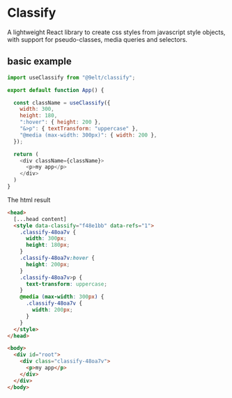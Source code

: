# Classify

A lightweight React library to create css styles from javascript style objects, with support for pseudo-classes, media queries and selectors.

## basic example

```javascript
import useClassify from "@9elt/classify";

export default function App() {

  const className = useClassify({
    width: 300,
    height: 180,
    ":hover": { height: 200 },
    "&>p": { textTransform: "uppercase" },
    "@media (max-width: 300px)": { width: 200 },
  });

  return (
    <div className={className}>
      <p>my app</p>
    </div>
  )
}
```

The html result

```html
<head>
  [...head content]
  <style data-classify="f48e1bb" data-refs="1">
    .classify-48oa7v {
      width: 300px;
      height: 180px;
    }
    .classify-48oa7v:hover {
      height: 200px;
    }
    .classify-48oa7v>p {
      text-transform: uppercase;
    }
    @media (max-width: 300px) {
      .classify-48oa7v {
        width: 200px;
      }
    }
  </style>
</head>

<body>
  <div id="root">
    <div class="classify-48oa7v">
      <p>my app</p>
    </div>
  </div>
</body>
```
